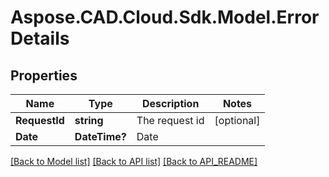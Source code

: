 # Aspose.CAD.Cloud.Sdk.Model.ErrorDetails
## Properties

Name | Type | Description | Notes
------------ | ------------- | ------------- | -------------
**RequestId** | **string** | The request id | [optional] 
**Date** | **DateTime?** | Date | 

[[Back to Model list]](API_README.md#documentation-for-models) [[Back to API list]](API_README.md#documentation-for-api-endpoints) [[Back to API_README]](API_README.md)

